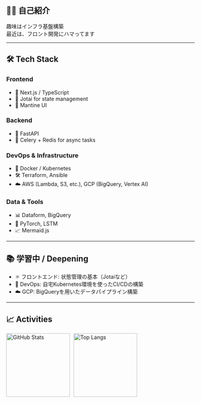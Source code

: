 ## 🙋‍♂️ 自己紹介

趣味はインフラ基盤構築  
最近は、フロント開発にハマってます

---

## 🛠 Tech Stack

### Frontend
- 🔹 Next.js / TypeScript
- 🔹 Jotai for state management
- 🔹 Mantine UI

### Backend
- 🔸 FastAPI
- 🔸 Celery + Redis for async tasks

### DevOps & Infrastructure
- 🐳 Docker / Kubernetes
- 🛠 Terraform, Ansible
- ☁️ AWS (Lambda, S3, etc.), GCP (BigQuery, Vertex AI)

### Data & Tools
- 📊 Dataform, BigQuery
- 🧪 PyTorch, LSTM
- 📈 Mermaid.js

---

## 📚 学習中 / Deepening

- ⚛️ フロントエンド: 状態管理の基本（Jotaiなど）
- 🔁 DevOps: 自宅Kubernetes環境を使ったCI/CDの構築
- ☁️ GCP: BigQueryを用いたデータパイプライン構築

---

## 📈 Activities

<div style="display: flex; flex-direction: row; gap: 10px;">
  <img alt="GitHub Stats" height="170px" src="https://github-readme-stats.vercel.app/api?username=aobaiwaki123&theme=vue-dark&layout=compact" />
  <img alt="Top Langs" height="170px" src="https://github-readme-stats.vercel.app/api/top-langs/?username=aobaiwaki123&theme=vue-dark&layout=compact" />
</div>
